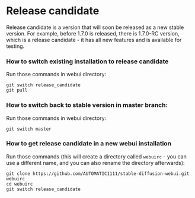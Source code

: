 # Release candidate
Release candidate is a version that will soon be released as a new stable version. For example, before 1.7.0 is released, there is 1.7.0-RC version, which is a release candidate - it has all new features and is available for testing.

### How to switch existing installation to release candidate
Run those commands in webui directory:

```
git switch release_candidate
git pull
```

### How to switch back to stable version in master branch:
Run those commands in webui directory:
```
git switch master
```

### How to get release candidate in a new webui installation

Run those commands (this will create a directory called `webuirc` - you can use a different name, and you can also rename the directory afterwards):

```
git clone https://github.com/AUTOMATIC1111/stable-diffusion-webui.git webuirc
cd webuirc
git switch release_candidate
```

